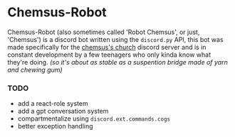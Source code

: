 # Chemsus-Robot
Chemsus-Robot (also sometimes called 'Robot Chemsus', or just, 'Chemsus') is a discord bot written using the `discord.py` API, this bot was made specifically for the [chemsus's church](https://discord.gg/mVhqcbqVNH) discord server and is in constant development by a few teenagers who only kinda know what they're doing. _(so it's about as stable as a suspention bridge made of yarn and chewing gum)_
### TODO
- add a react-role system
- add a gpt conversation system
- compartmentalize using `discord.ext.commands.cogs`
- better exception handling
